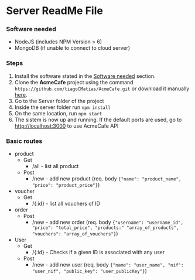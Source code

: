 # Server ReadMe File

### Software needed
* NodeJS (includes NPM Version > 6)
* MongoDB (if unable to connect to cloud server)


### Steps 
1. Install the software stated in the [Software needed](https://github.com/tiagoCMatias/AcmeCafe/tree/master/Server#software-needed) section.
2. Clone the **AcmeCafe** project using the command `https://github.com/tiagoCMatias/AcmeCafe.git` or download it manually [here](https://github.com/tiagoCMatias/AcmeCafe/archive/master.zip).
3. Go to the Server folder of the project
4. Inside the server folder run `npm install`
5. On the same location, run `npm start`
7. The sistem is now up and running. If the default ports are used, go to [http://localhost:3000](http://localhost:3000) to use AcmeCafe API

### Basic routes

* product
  * Get
    * /all - list all product
  * Post
    * /new - add new product (req. body `{"name": "product_name", "price": "product_price"}`)
* voucher
  * Get
    * /{:id} - list all vouchers of ID
* order
  * Post
    * /new - add new order (req. body `{"username": "username_id", "price": "total_price", "products:" "array_of_products", "vouchers": "array_of_vouchers"}`)
* User
  * Get
    * /{:id} - Checks if a given ID is associated with any user
  * Post
    * /new - add new user (req. body `{"name": "user_name", "nif": "user_nif", "public_key": "user_publicKey"}`)
